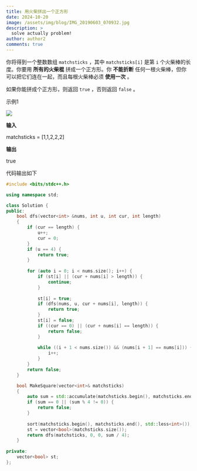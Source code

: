 ```yaml
---
title: 用火柴拼出一个正方形
date: 2024-10-20
image: /assets/img/blog/IMG_20190603_070932.jpg
description: >
  solve actually problem!
author: author2
comments: true
---
```


你将得到一个整数数组 `matchsticks` ，其中 `matchsticks[i]` 是第 `i` 个火柴棒的长度。你要用 **所有的火柴棍** 拼成一个正方形。你 **不能折断** 任何一根火柴棒，但你可以把它们连在一起，而且每根火柴棒必须 **使用一次** 。

如果你能拼成个正方形，则返回 `true` ，否则返回 `false` 。

示例1

![](https://assets.leetcode.com/uploads/2021/04/09/matchsticks1-grid.jpg)

**输入**

<p>matchsticks = [1,1,2,2,2]</p>

**输出**

<p>true</p>

代码输出如下

```c++
#include <bits/stdc++.h>

using namespace std;

class Solution {
public:
    bool dfs(vector<int> &nums, int u, int cur, int length)
    {
        if (cur == length) {
            u++;
            cur = 0;
        }
        if (u == 4) {
            return true;
        }
        
        for (auto i = 0; i < nums.size(); i++) {
            if (st[i] || (cur + nums[i] > length)) {
                continue;
            }
            
            st[i] = true;
            if (dfs(nums, u, cur + nums[i], length)) {
                return true;
            }
            st[i] = false;
            if ((cur == 0) || (cur + nums[i] == length)) {
                return false;
            }
            
            while ((i + 1 < nums.size()) && (nums[i + 1] == nums[i])) {
                i++;
            }
        }
        return false;
    }

    bool MakeSquare(vector<int>& matchsticks)
    {
        auto sum = std::accumulate(matchsticks.begin(), matchsticks.end(), 0);
        if (sum == 0 || (sum % 4 != 0)) {
            return false;
        }
        
        sort(matchsticks.begin(), matchsticks.end(), std::less<int>());
        st = vector<bool>(matchsticks.size());
        return dfs(matchsticks, 0, 0, sum / 4);
    }
    
private:
    vector<bool> st;
};
```

